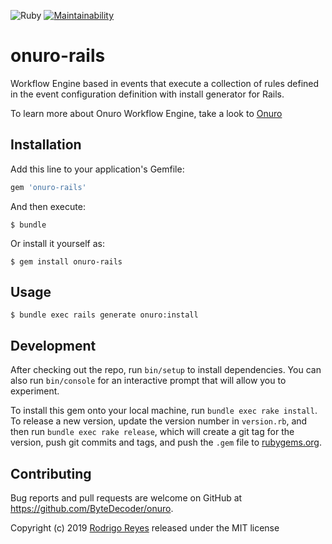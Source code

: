 ![Ruby](https://github.com/ByteDecoder/onuro-rails/workflows/Ruby/badge.svg)
[![Maintainability](https://api.codeclimate.com/v1/badges/a5e0e79038ef84f7197e/maintainability)](https://codeclimate.com/github/ByteDecoder/onuro-rails/maintainability)

# onuro-rails

Workflow Engine based in events that execute a collection of rules defined in the event configuration definition
with install generator for Rails.

To learn more about Onuro Workflow Engine, take a look to  [Onuro](https://github.com/ByteDecoder/onuro)

## Installation

Add this line to your application's Gemfile:

```ruby
gem 'onuro-rails'
```

And then execute:

    $ bundle

Or install it yourself as:

    $ gem install onuro-rails

## Usage

    $ bundle exec rails generate onuro:install

## Development

After checking out the repo, run `bin/setup` to install dependencies. You can also run `bin/console` for an interactive prompt that will allow you to experiment.

To install this gem onto your local machine, run `bundle exec rake install`. To release a new version, update the version number in `version.rb`, and then run `bundle exec rake release`, which will create a git tag for the version, push git commits and tags, and push the `.gem` file to [rubygems.org](https://rubygems.org).

## Contributing

Bug reports and pull requests are welcome on GitHub at https://github.com/ByteDecoder/onuro.


Copyright (c) 2019 [Rodrigo Reyes](https://twitter.com/bytedecoder) released under the MIT license
